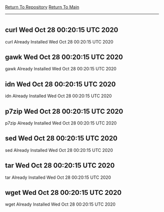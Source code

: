 [Return To Repository](https://github.com/deathbybandaid/piholeparser/)
[Return To Main](https://github.com/deathbybandaid/piholeparser/blob/master/RecentRunLogs/Mainlog.md)
____________________________________
# 
## curl Wed Oct 28 00:20:15 UTC 2020
curl Already Installed Wed Oct 28 00:20:15 UTC 2020
## gawk Wed Oct 28 00:20:15 UTC 2020
gawk Already Installed Wed Oct 28 00:20:15 UTC 2020
## idn Wed Oct 28 00:20:15 UTC 2020
idn Already Installed Wed Oct 28 00:20:15 UTC 2020
## p7zip Wed Oct 28 00:20:15 UTC 2020
p7zip Already Installed Wed Oct 28 00:20:15 UTC 2020
## sed Wed Oct 28 00:20:15 UTC 2020
sed Already Installed Wed Oct 28 00:20:15 UTC 2020
## tar Wed Oct 28 00:20:15 UTC 2020
tar Already Installed Wed Oct 28 00:20:15 UTC 2020
## wget Wed Oct 28 00:20:15 UTC 2020
wget Already Installed Wed Oct 28 00:20:15 UTC 2020
